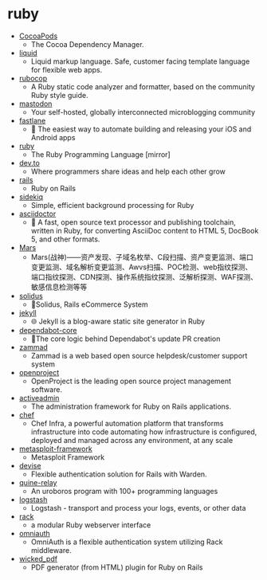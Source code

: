 # ruby
- [CocoaPods](https://github.com/CocoaPods/CocoaPods)
  - The Cocoa Dependency Manager.
- [liquid](https://github.com/Shopify/liquid)
  - Liquid markup language. Safe, customer facing template language for flexible web apps.
- [rubocop](https://github.com/rubocop-hq/rubocop)
  - A Ruby static code analyzer and formatter, based on the community Ruby style guide.
- [mastodon](https://github.com/tootsuite/mastodon)
  - Your self-hosted, globally interconnected microblogging community
- [fastlane](https://github.com/fastlane/fastlane)
  - 🚀 The easiest way to automate building and releasing your iOS and Android apps
- [ruby](https://github.com/ruby/ruby)
  - The Ruby Programming Language [mirror]
- [dev.to](https://github.com/thepracticaldev/dev.to)
  - Where programmers share ideas and help each other grow
- [rails](https://github.com/rails/rails)
  - Ruby on Rails
- [sidekiq](https://github.com/mperham/sidekiq)
  - Simple, efficient background processing for Ruby
- [asciidoctor](https://github.com/asciidoctor/asciidoctor)
  - 💎 A fast, open source text processor and publishing toolchain, written in Ruby, for converting AsciiDoc content to HTML 5, DocBook 5, and other formats.
- [Mars](https://github.com/TideSec/Mars)
  - Mars(战神)——资产发现、子域名枚举、C段扫描、资产变更监测、端口变更监测、域名解析变更监测、Awvs扫描、POC检测、web指纹探测、端口指纹探测、CDN探测、操作系统指纹探测、泛解析探测、WAF探测、敏感信息检测等等
- [solidus](https://github.com/solidusio/solidus)
  - 🛒Solidus, Rails eCommerce System
- [jekyll](https://github.com/jekyll/jekyll)
  - 🌐 Jekyll is a blog-aware static site generator in Ruby
- [dependabot-core](https://github.com/dependabot/dependabot-core)
  - 🤖The core logic behind Dependabot's update PR creation
- [zammad](https://github.com/zammad/zammad)
  - Zammad is a web based open source helpdesk/customer support system
- [openproject](https://github.com/opf/openproject)
  - OpenProject is the leading open source project management software.
- [activeadmin](https://github.com/activeadmin/activeadmin)
  - The administration framework for Ruby on Rails applications.
- [chef](https://github.com/chef/chef)
  - Chef Infra, a powerful automation platform that transforms infrastructure into code automating how infrastructure is configured, deployed and managed across any environment, at any scale
- [metasploit-framework](https://github.com/rapid7/metasploit-framework)
  - Metasploit Framework
- [devise](https://github.com/heartcombo/devise)
  - Flexible authentication solution for Rails with Warden.
- [quine-relay](https://github.com/mame/quine-relay)
  - An uroboros program with 100+ programming languages
- [logstash](https://github.com/elastic/logstash)
  - Logstash - transport and process your logs, events, or other data
- [rack](https://github.com/rack/rack)
  - a modular Ruby webserver interface
- [omniauth](https://github.com/omniauth/omniauth)
  - OmniAuth is a flexible authentication system utilizing Rack middleware.
- [wicked_pdf](https://github.com/mileszs/wicked_pdf)
  - PDF generator (from HTML) plugin for Ruby on Rails
